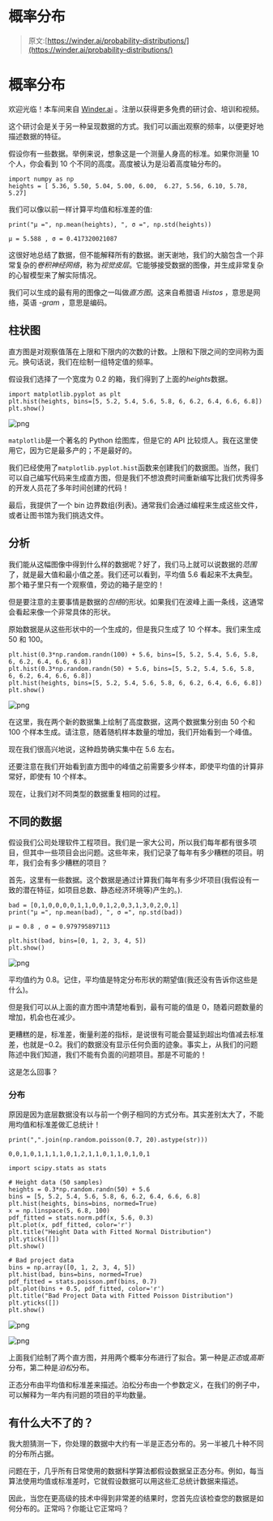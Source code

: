 # 概率分布

> 原文:[https://winder.ai/probability-distributions/](https://winder.ai/probability-distributions/)

# 概率分布

欢迎光临！本车间来自 [Winder.ai](https://Winder.ai) 。注册以获得更多免费的研讨会、培训和视频。

这个研讨会是关于另一种呈现数据的方式。我们可以画出观察的频率，以便更好地描述数据的特征。

假设你有一些数据。举例来说，想象这是一个测量人身高的标准。如果你测量 10 个人，你会看到 10 个不同的高度。高度被认为是沿着高度轴分布的。

```
import numpy as np
heights = [ 5.36, 5.50, 5.04, 5.00, 6.00,  6.27, 5.56, 6.10, 5.78, 5.27] 
```

我们可以像以前一样计算平均值和标准差的值:

```
print("μ =", np.mean(heights), ", σ =", np.std(heights)) 
```

```
μ = 5.588 , σ = 0.417320021087 
```

这很好地总结了数据，但不能解释所有的数据。谢天谢地，我们的大脑包含一个非常复杂的*卷积神经网络*，称为*视觉皮层*。它能够接受数据的图像，并生成非常复杂的心智模型来了解实际情况。

我们可以生成的最有用的图像之一叫做*直方图*。这来自希腊语 *Histos* ，意思是网络，英语 *-gram* ，意思是编码。

## 柱状图

直方图是对观察值落在上限和下限内的次数的计数。上限和下限之间的空间称为面元。换句话说，我们在绘制一组特定值的频率。

假设我们选择了一个宽度为 0.2 的箱，我们得到了上面的$heights$数据。

```
import matplotlib.pyplot as plt
plt.hist(heights, bins=[5, 5.2, 5.4, 5.6, 5.8, 6, 6.2, 6.4, 6.6, 6.8])
plt.show() 
```

![png](../Images/2c3cb581bae4ec0a2d736ba3309218e0.png)

`matplotlib`是一个著名的 Python 绘图库，但是它的 API 比较烦人。我在这里使用它，因为它是最多产的；不是最好的。

我们已经使用了`matplotlib.pyplot.hist`函数来创建我们的数据图。当然，我们可以自己编写代码来生成直方图，但是我们不想浪费时间重新编写比我们优秀得多的开发人员花了多年时间创建的代码！

最后，我提供了一个 bin 边界数组(列表)。通常我们会通过编程来生成这些文件，或者让图书馆为我们挑选文件。

## 分析

我们能从这幅图像中得到什么样的数据呢？好了，我们马上就可以说数据的*范围*了，就是最大值和最小值之差。我们还可以看到，平均值 5.6 看起来不太典型。那个箱子里只有一个观察值，旁边的箱子是空的！

但是要注意的主要事情是数据的*包络*的形状。如果我们在波峰上画一条线，这通常会看起来像一个非常具体的形状。

原始数据是从这些形状中的一个生成的，但是我只生成了 10 个样本。我们来生成 50 和 100。

```
plt.hist(0.3*np.random.randn(100) + 5.6, bins=[5, 5.2, 5.4, 5.6, 5.8, 6, 6.2, 6.4, 6.6, 6.8])
plt.hist(0.3*np.random.randn(50) + 5.6, bins=[5, 5.2, 5.4, 5.6, 5.8, 6, 6.2, 6.4, 6.6, 6.8])
plt.hist(heights, bins=[5, 5.2, 5.4, 5.6, 5.8, 6, 6.2, 6.4, 6.6, 6.8])
plt.show() 
```

![png](../Images/e8f7fc3dc379d0722b087e6b528fdacb.png)

在这里，我在两个新的数据集上绘制了高度数据，这两个数据集分别由 50 个和 100 个样本生成。请注意，随着随机样本数量的增加，我们开始看到一个峰值。

现在我们很高兴地说，这种趋势确实集中在 5.6 左右。

还要注意在我们开始看到直方图中的峰值之前需要多少样本，即使平均值的计算非常好，即使有 10 个样本。

现在，让我们对不同类型的数据重复相同的过程。

## 不同的数据

假设我们公司处理软件工程项目。我们是一家大公司，所以我们每年都有很多项目，但其中一些项目会出问题。这些年来，我们记录了每年有多少糟糕的项目。明年，我们会有多少糟糕的项目？

首先，这里有一些数据。这个数据是通过计算我们每年有多少坏项目(我假设有一致的潜在特征，如项目总数、静态经济环境等)产生的。).

```
bad = [0,1,0,0,0,0,1,1,0,0,1,2,0,3,1,3,0,2,0,1]
print("μ =", np.mean(bad), ", σ =", np.std(bad)) 
```

```
μ = 0.8 , σ = 0.979795897113 
```

```
plt.hist(bad, bins=[0, 1, 2, 3, 4, 5])
plt.show() 
```

![png](../Images/556ca29a69e3ae4a262f59d4e1facda7.png)

平均值约为 0.8。记住，平均值是特定分布形状的期望值(我还没有告诉你这些是什么)。

但是我们可以从上面的直方图中清楚地看到，最有可能的值是 0，随着问题数量的增加，机会也在减少。

更糟糕的是，标准差，衡量利差的指标，是说很有可能会蔓延到超出均值减去标准差，也就是$-0.2$。我们的数据没有显示任何负面的迹象。事实上，从我们的问题陈述中我们知道，我们不能有负面的问题项目。那是不可能的！

这是怎么回事？

### 分布

原因是因为底层数据没有以与前一个例子相同的方式分布。其实差别太大了，不能用均值和标准差做汇总统计！

```
print(",".join(np.random.poisson(0.7, 20).astype(str))) 
```

```
0,0,1,0,1,1,1,1,0,1,2,1,1,0,1,1,0,1,0,1 
```

```
import scipy.stats as stats

# Height data (50 samples)
heights = 0.3*np.random.randn(50) + 5.6
bins = [5, 5.2, 5.4, 5.6, 5.8, 6, 6.2, 6.4, 6.6, 6.8]
plt.hist(heights, bins=bins, normed=True)
x = np.linspace(5, 6.8, 100)
pdf_fitted = stats.norm.pdf(x, 5.6, 0.3)
plt.plot(x, pdf_fitted, color='r')
plt.title("Height Data with Fitted Normal Distribution")
plt.yticks([])
plt.show()

# Bad project data
bins = np.array([0, 1, 2, 3, 4, 5])
plt.hist(bad, bins=bins, normed=True)
pdf_fitted = stats.poisson.pmf(bins, 0.7)
plt.plot(bins + 0.5, pdf_fitted, color='r')
plt.title("Bad Project Data with Fitted Poisson Distribution")
plt.yticks([])
plt.show() 
```

![png](../Images/a9460d5aeb5044ae7e41b02c310d5a94.png)

![png](../Images/5c2a7ccf4a4bef8261432cfed7abcff6.png)

上面我们绘制了两个直方图，并用两个概率分布进行了拟合。第一种是*正态*或*高斯*分布，第二种是*泊松*分布。

正态分布由平均值和标准差来描述。泊松分布由一个参数定义，在我们的例子中，可以解释为一年内有问题的项目的平均数量。

## 有什么大不了的？

我大胆猜测一下，你处理的数据中大约有一半是正态分布的。另一半被几十种不同的分布所占据。

问题在于，几乎所有日常使用的数据科学算法都假设数据呈正态分布。例如，每当算法使用均值或标准差时，它就假设数据可以用这些汇总统计数据来描述。

因此，当您在更高级的技术中得到非常差的结果时，您首先应该检查您的数据是如何分布的。正常吗？你能让它正常吗？